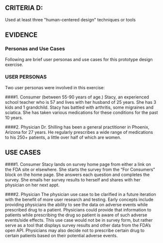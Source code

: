 ## CRITERIA D:
Used at least three "human-centered design" techniques or tools

## EVIDENCE

### Personas and Use Cases
Following are brief user personas and use cases for this prototype design exercise.

### USER PERSONAS
Two user personas were involved in this exercise:

####1.  Consumer (between 55-90 years of age.)
Stacy, an experienced school teacher who is 57 and lives with her husband of 25 years. She has 3 kids and 1 grandchild.
Stacy has battled with arthritis, some migraines and sciatica.  She has taken various medications for these conditions for the past 10 years.

####2.  Physician
Dr. Shilling has been a general practitioner in Phoenix, Arizona for 27 years. He regularly prescribes a wide range of medications to his 250+ patients, a little over half of which are women.

## USE CASES

####1.  Consumer
Stacy lands on survey home page from either a link on the FDA site or elsewhere. She starts the survey from the “For Consumers” block on the home page. She answers each question and completes the survey. She emails her survey results to herself and shares with her physician on her next appt.

####2.  Physician
The physician use case to be clarified in a future iteration with the benefit of more user research and testing.  Early concepts include providing physicians the ability to see the data on adverse events while prescribed drug to a patient.  Physicians could provide that information to patients while prescribing the drug so patient is aware of such adverse events/side effects.  This use case would not be in survey form, but rather serve as a tool that displays survey results and other data from the FDA’s open API.  Physicians may also decide not to prescribe certain drug to certain patients based on their potential adverse events.


